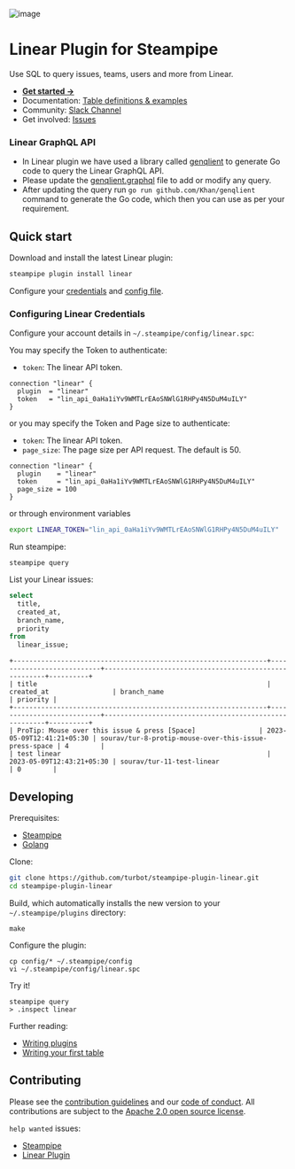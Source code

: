 ![image](https://hub.steampipe.io/images/plugins/turbot/linear-social-graphic.png)

# Linear Plugin for Steampipe

Use SQL to query issues, teams, users and more from Linear.

- **[Get started →](https://hub.steampipe.io/plugins/turbot/linear)**
- Documentation: [Table definitions & examples](https://hub.steampipe.io/plugins/turbot/linear/tables)
- Community: [Slack Channel](https://steampipe.io/community/join)
- Get involved: [Issues](https://github.com/turbot/steampipe-plugin-linear/issues)

### Linear GraphQL API

- In Linear plugin we have used a library called [genqlient](https://github.com/Khan/genqlient) to generate Go code to query the Linear GraphQL API.
- Please update the [genqlient.graphql](https://github.com/turbot/steampipe-plugin-linear/blob/main/gql/genqlient.graphql) file to add or modify any query.
- After updating the query run `go run github.com/Khan/genqlient` command to generate the Go code, which then you can use as per your requirement.

## Quick start

Download and install the latest Linear plugin:

```bash
steampipe plugin install linear
```

Configure your [credentials](https://hub.steampipe.io/plugins/turbot/linear#credentials) and [config file](https://hub.steampipe.io/plugins/turbot/linear#configuration).

### Configuring Linear Credentials

Configure your account details in `~/.steampipe/config/linear.spc`:

You may specify the Token to authenticate:

- `token`: The linear API token.

```hcl
connection "linear" {
  plugin  = "linear"
  token   = "lin_api_0aHa1iYv9WMTLrEAoSNWlG1RHPy4N5DuM4uILY"
}
```

or you may specify the Token and Page size to authenticate:

- `token`: The linear API token.
- `page_size`: The page size per API request. The default is 50.

```hcl
connection "linear" {
  plugin    = "linear"
  token     = "lin_api_0aHa1iYv9WMTLrEAoSNWlG1RHPy4N5DuM4uILY"
  page_size = 100
}
```

or through environment variables

```sh
export LINEAR_TOKEN="lin_api_0aHa1iYv9WMTLrEAoSNWlG1RHPy4N5DuM4uILY"
```

Run steampipe:

```shell
steampipe query
```

List your Linear issues:

```sql
select
  title,
  created_at,
  branch_name,
  priority
from
  linear_issue;
```

```
+----------------------------------------------------------------+---------------------------+-------------------------------------------------------+----------+
| title                                                          | created_at                | branch_name                                           | priority |
+----------------------------------------------------------------+---------------------------+-------------------------------------------------------+----------+
| ProTip: Mouse over this issue & press [Space]                | 2023-05-09T12:41:21+05:30 | sourav/tur-8-protip-mouse-over-this-issue-press-space | 4        |
| test linear                                                    | 2023-05-09T12:43:21+05:30 | sourav/tur-11-test-linear                             | 0        |
```

## Developing

Prerequisites:

- [Steampipe](https://steampipe.io/downloads)
- [Golang](https://golang.org/doc/install)

Clone:

```sh
git clone https://github.com/turbot/steampipe-plugin-linear.git
cd steampipe-plugin-linear
```

Build, which automatically installs the new version to your `~/.steampipe/plugins` directory:

```
make
```

Configure the plugin:

```
cp config/* ~/.steampipe/config
vi ~/.steampipe/config/linear.spc
```

Try it!

```
steampipe query
> .inspect linear
```

Further reading:

- [Writing plugins](https://steampipe.io/docs/develop/writing-plugins)
- [Writing your first table](https://steampipe.io/docs/develop/writing-your-first-table)

## Contributing

Please see the [contribution guidelines](https://github.com/turbot/steampipe/blob/main/CONTRIBUTING.md) and our [code of conduct](https://github.com/turbot/steampipe/blob/main/CODE_OF_CONDUCT.md). All contributions are subject to the [Apache 2.0 open source license](https://github.com/turbot/steampipe-plugin-linear/blob/main/LICENSE).

`help wanted` issues:

- [Steampipe](https://github.com/turbot/steampipe/labels/help%20wanted)
- [Linear Plugin](https://github.com/turbot/steampipe-plugin-linear/labels/help%20wanted)
